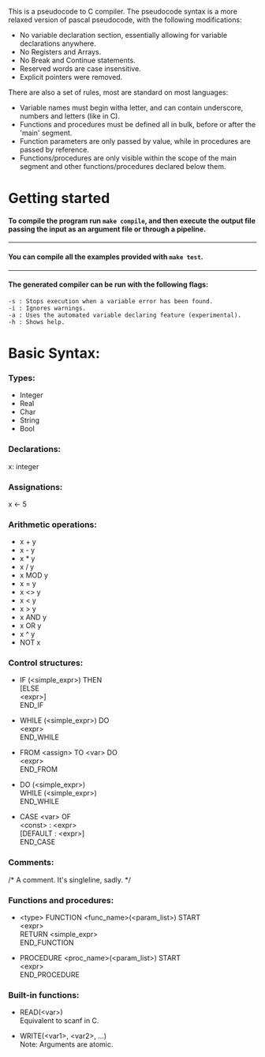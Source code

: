 This is a pseudocode to C compiler. The pseudocode syntax is a more relaxed version of pascal pseudocode, with the following modifications:  

- No variable declaration section, essentially allowing for variable declarations anywhere.
- No Registers and Arrays.
- No Break and Continue statements.
- Reserved words are case insensitive.
- Explicit pointers were removed.

There are also a set of rules, most are standard on most languages:

- Variable names must begin witha letter, and can contain underscore, numbers and letters (like in C).
- Functions and procedures must be defined all in bulk, before or after the 'main' segment.
- Function parameters are only passed by value, while in procedures are passed by reference.
- Functions/procedures are only visible within the scope of the main segment and other functions/procedures declared below them.


# Getting started

#### To compile the program run `make compile`, and then execute the output file passing the input as an argument file or through a pipeline.
---
#### You can compile all the examples provided with `make test`.
---
#### The generated compiler can be run with the following flags:
    -s : Stops execution when a variable error has been found.
    -i : Ignores warnings.
    -a : Uses the automated variable declaring feature (experimental).
    -h : Shows help.


# Basic Syntax:

### Types:

- Integer
- Real
- Char
- String
- Bool

### Declarations:
x: integer

### Assignations:
x <- 5


### Arithmetic operations:
-    x + y
-    x - y
-    x * y
-    x / y
-    x MOD y
-    x = y
-    x <> y
-    x < y
-    x > y
-    x AND y 
-    x OR y
-    x ^ y
-    NOT x


### Control structures:

- IF (<simple_expr>) THEN  
    [ELSE  
    \<expr>]  
  END_IF

- WHILE (<simple_expr>) DO  
    \<expr>  
  END_WHILE  

- FROM \<assign> TO \<var> DO  
    \<expr>  
  END_FROM  

- DO (<simple_expr>)   
    WHILE (<simple_expr>)  
  END_WHILE

- CASE \<var> OF  
    \<const> : \<expr>  
    [DEFAULT : \<expr>]  
  END_CASE


### Comments:
/* A comment. It's singleline, sadly. */

### Functions and procedures:

- \<type> FUNCTION \<func_name>(\<param_list>) START  
    \<expr>  
    RETURN \<simple_expr>  
  END_FUNCTION

- PROCEDURE \<proc_name>(\<param_list>) START  
    \<expr>  
  END_PROCEDURE
  

### Built-in functions:

- READ(\<var>)  
  Equivalent to scanf in C.

- WRITE(\<var1>, \<var2>, ...)  
  Note: Arguments are atomic.